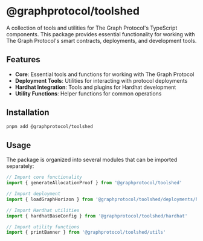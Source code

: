 # @graphprotocol/toolshed

A collection of tools and utilities for The Graph Protocol's TypeScript components. This package provides essential functionality for working with The Graph Protocol's smart contracts, deployments, and development tools.

## Features

- **Core**: Essential tools and functions for working with The Graph Protocol
- **Deployment Tools**: Utilities for interacting with protocol deployments
- **Hardhat Integration**: Tools and plugins for Hardhat development
- **Utility Functions**: Helper functions for common operations

## Installation

```bash
pnpm add @graphprotocol/toolshed
```

## Usage

The package is organized into several modules that can be imported separately:

```typescript
// Import core functionality
import { generateAllocationProof } from '@graphprotocol/toolshed'

// Import deployment
import { loadGraphHorizon } from '@graphprotocol/toolshed/deployments/horizon'

// Import Hardhat utilities
import { hardhatBaseConfig } from '@graphprotocol/toolshed/hardhat'

// Import utility functions
import { printBanner } from '@graphprotocol/toolshed/utils'
```
